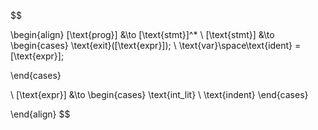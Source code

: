 $$

\begin{align}
[\text{prog}] &\to [\text{stmt}]^*
\\
[\text{stmt}] &\to 
\begin{cases}
    \text{exit}([\text{expr}]);
    \\
    \text{var}\space\text{ident} = [\text{expr}];

\end{cases}

\\
[\text{expr}] &\to
\begin{cases}
    \text{int\_lit}
    \\
    \text{indent}
\end{cases}

\end{align}
$$